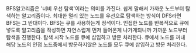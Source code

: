 

BFS알고리즘은 '너비 우선 탐색'이라는 의미를 가진다. 쉽게 말해서 가까운 노드부터 탐색하는 알고리즘이다.  최대한 멀리 있는 노드를 우선으로 탐색하는 방식이 DFS라면 BFS는 그 반대이다.
BFS는 큐를 사용하는게 정석이다. 인접한 노드를 반복적으로 큐에 넣도록 알고리즘을 작성하면 자연스럽게 먼저 들어온게 나가게되니까 가까운 노드부터 탐색을 진행한다.
탐색 시작 노드를 큐에 삽입하고 방문 처리한다.
큐에서 노드를 꺼내 해당 노드의 인접 노드중에서 방문하지않은 노드를 모두 큐에 삽입하고 방문 처리한다.

